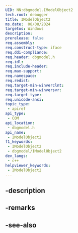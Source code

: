 ```yaml
---
UID: NN:dbgmodel.IModelObject2
tech.root: debugger
title: IModelObject2
ms.date:  08/08/2024
targetos: Windows
description: 
prerelease: false
req.assembly: 
req.construct-type: iface
req.ddi-compliance: 
req.header: dbgmodel.h
req.idl: 
req.include-header: 
req.max-support: 
req.namespace: 
req.redist: 
req.target-min-winverclnt: 
req.target-min-winversvr: 
req.target-type: 
req.unicode-ansi: 
topic_type:
 - apiref
api_type:
 - COM
api_location:
 - dbgmodel.h
api_name:
 - IModelObject2
f1_keywords:
 - IModelObject2
 - dbgmodel/IModelObject2
dev_langs:
 - c++
helpviewer_keywords:
 - IModelObject2
---
```


## -description

## -remarks

## -see-also

